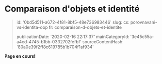 Comparaison d'objets et identité
================================

> id: '0bd5d511-a672-4f81-8bf5-48e736983446'
> slug:
> 	cs: porovnavani-vs-identita-oop
> 	fr: comparaison-d-objets-et-identite
> 
> publicationDate: '2020-02-16 22:17:37'
> mainCategoryId: '3e45c55a-a4cd-4745-b1bb-0332702fefbf'
> sourceContentHash: '80a0e39f2ff8c619785b1b704f1af934'

**Page en cours!**
